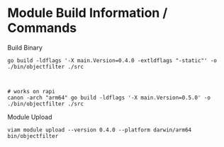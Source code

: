# Module Build Information / Commands



Build Binary

```
go build -ldflags '-X main.Version=0.4.0 -extldflags "-static"' -o ./bin/objectfilter ./src



# works on rapi
canon -arch "arm64" go build -ldflags '-X main.Version=0.5.0' -o ./bin/objectfilter ./src

```


Module Upload

```
viam module upload --version 0.4.0 --platform darwin/arm64 bin/objectfilter
```


